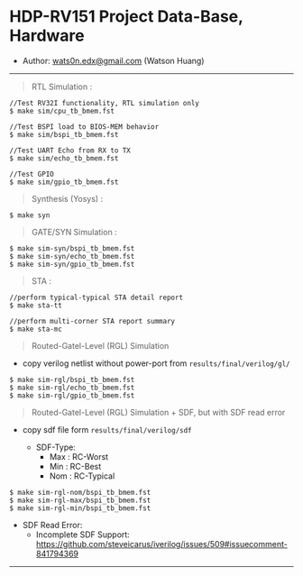 # HDP-RV151 Project Data-Base, Hardware

* Author: wats0n.edx@gmail.com (Watson Huang)

------

> RTL Simulation :

```
//Test RV32I functionality, RTL simulation only
$ make sim/cpu_tb_bmem.fst

//Test BSPI load to BIOS-MEM behavior
$ make sim/bspi_tb_bmem.fst

//Test UART Echo from RX to TX
$ make sim/echo_tb_bmem.fst

//Test GPIO
$ make sim/gpio_tb_bmem.fst
```

> Synthesis (Yosys) :

```
$ make syn
```

> GATE/SYN Simulation :

```
$ make sim-syn/bspi_tb_bmem.fst
$ make sim-syn/echo_tb_bmem.fst
$ make sim-syn/gpio_tb_bmem.fst
```

> STA :

```
//perform typical-typical STA detail report
$ make sta-tt

//perform multi-corner STA report summary
$ make sta-mc
```

> Routed-Gatel-Level (RGL) Simulation

* copy verilog netlist without power-port from `results/final/verilog/gl/`

```
$ make sim-rgl/bspi_tb_bmem.fst
$ make sim-rgl/echo_tb_bmem.fst
$ make sim-rgl/gpio_tb_bmem.fst
```

> Routed-Gatel-Level (RGL) Simulation + SDF, but with SDF read error

* copy sdf file form `results/final/verilog/sdf` 

    * SDF-Type:
        * Max : RC-Worst
        * Min : RC-Best
        * Nom : RC-Typical

```
$ make sim-rgl-nom/bspi_tb_bmem.fst
$ make sim-rgl-max/bspi_tb_bmem.fst
$ make sim-rgl-min/bspi_tb_bmem.fst
```

* SDF Read Error:
    * Incomplete SDF Support: https://github.com/steveicarus/iverilog/issues/509#issuecomment-841794369

------